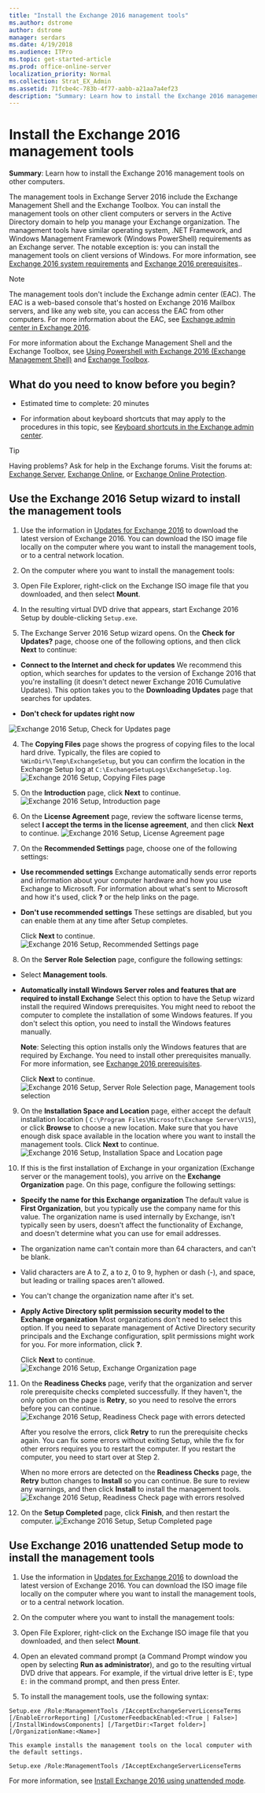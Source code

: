 ```yaml
---
title: "Install the Exchange 2016 management tools"
ms.author: dstrome
author: dstrome
manager: serdars
ms.date: 4/19/2018
ms.audience: ITPro
ms.topic: get-started-article
ms.prod: office-online-server
localization_priority: Normal
ms.collection: Strat_EX_Admin
ms.assetid: 71fcbe4c-783b-4f77-aabb-a21aa7a4ef23
description: "Summary: Learn how to install the Exchange 2016 management tools on other computers."
---
```


# Install the Exchange 2016 management tools

 **Summary**: Learn how to install the Exchange 2016 management tools on other computers.
  
The management tools in Exchange Server 2016 include the Exchange Management Shell and the Exchange Toolbox. You can install the management tools on other client computers or servers in the Active Directory domain to help you manage your Exchange organization. The management tools have similar operating system, .NET Framework, and Windows Management Framework (Windows PowerShell) requirements as an Exchange server. The notable exception is: you can install the management tools on client versions of Windows. For more information, see [Exchange 2016 system requirements](../../plan-and-deploy/system-requirements.md) and [Exchange 2016 prerequisites](../../plan-and-deploy/prerequisites.md)..
  
> [!NOTE]
> The management tools don't include the Exchange admin center (EAC). The EAC is a web-based console that's hosted on Exchange 2016 Mailbox servers, and like any web site, you can access the EAC from other computers. For more information about the EAC, see [Exchange admin center in Exchange 2016](../../architecture/client-access/exchange-admin-center.md). 
  
For more information about the Exchange Management Shell and the Exchange Toolbox, see [Using Powershell with Exchange 2016 (Exchange Management Shell)](http://technet.microsoft.com/library/925ad66f-2f05-4269-9923-c353d9c19312.aspx) and [Exchange Toolbox](http://technet.microsoft.com/library/b4a2e942-ea90-4a80-963d-d336cd6411d9.aspx).
  
## What do you need to know before you begin?

- Estimated time to complete: 20 minutes
    
- For information about keyboard shortcuts that may apply to the procedures in this topic, see [Keyboard shortcuts in the Exchange admin center](../../about-documentation/eac-keyboard-shortcuts.md).
    
> [!TIP]
> Having problems? Ask for help in the Exchange forums. Visit the forums at: [Exchange Server](https://go.microsoft.com/fwlink/p/?linkId=60612), [Exchange Online](https://go.microsoft.com/fwlink/p/?linkId=267542), or [Exchange Online Protection](https://go.microsoft.com/fwlink/p/?linkId=285351). 
  
## Use the Exchange 2016 Setup wizard to install the management tools

1. Use the information in [Updates for Exchange 2016](../../new-features/updated-features.md) to download the latest version of Exchange 2016. You can download the ISO image file locally on the computer where you want to install the management tools, or to a central network location. 
    
2. On the computer where you want to install the management tools:
    
1. Open File Explorer, right-click on the Exchange ISO image file that you downloaded, and then select **Mount**.
    
2. In the resulting virtual DVD drive that appears, start Exchange 2016 Setup by double-clicking  `Setup.exe`.
    
3. The Exchange Server 2016 Setup wizard opens. On the **Check for Updates?** page, choose one of the following options, and then click **Next** to continue: 
    
  - **Connect to the Internet and check for updates** We recommend this option, which searches for updates to the version of Exchange 2016 that you're installing (it doesn't detect newer Exchange 2016 Cumulative Updates). This option takes you to the **Downloading Updates** page that searches for updates. 
    
  - **Don't check for updates right now**
    
![Exchange 2016 Setup, Check for Updates page](../../media/f0ca225e-b88f-45e9-a8cb-21adaabe984e.png)
  
4. The **Copying Files** page shows the progress of copying files to the local hard drive. Typically, the files are copied to  `%WinDir%\Temp\ExchangeSetup`, but you can confirm the location in the Exchange Setup log at  `C:\ExchangeSetupLogs\ExchangeSetup.log`.
    ![Exchange 2016 Setup, Copying Files page](../../media/78813be2-745d-4a58-8da8-883c43aa2650.png)
  
5. On the **Introduction** page, click **Next** to continue. 
    ![Exchange 2016 Setup, Introduction page](../../media/9f605305-979a-4667-a042-38854677cf0b.png)
  
6. On the **License Agreement** page, review the software license terms, select **I accept the terms in the license agreement**, and then click **Next** to continue. 
    ![Exchange 2016 Setup, License Agreement page](../../media/2bb6bfaa-1b39-4052-9420-a7a053b07d58.png)
  
7. On the **Recommended Settings** page, choose one of the following settings: 
    
  - **Use recommended settings** Exchange automatically sends error reports and information about your computer hardware and how you use Exchange to Microsoft. For information about what's sent to Microsoft and how it's used, click **?** or the help links on the page. 
    
  - **Don't use recommended settings** These settings are disabled, but you can enable them at any time after Setup completes. 
    
    Click **Next** to continue. 
    ![Exchange 2016 Setup, Recommended Settings page](../../media/26af58f0-52ab-4482-8710-9a7cd2e7a6c3.png)
  
8. On the **Server Role Selection** page, configure the following settings: 
    
  - Select **Management tools**.
    
  - **Automatically install Windows Server roles and features that are required to install Exchange** Select this option to have the Setup wizard install the required Windows prerequisites. You might need to reboot the computer to complete the installation of some Windows features. If you don't select this option, you need to install the Windows features manually. 
    
    **Note**: Selecting this option installs only the Windows features that are required by Exchange. You need to install other prerequisites manually. For more information, see [Exchange 2016 prerequisites](../../plan-and-deploy/prerequisites.md).
    
    Click **Next** to continue. 
    ![Exchange 2016 Setup, Server Role Selection page, Management tools selection](../../media/9675432c-9b46-4f95-841d-1cea632a93a9.png)
  
9. On the **Installation Space and Location** page, either accept the default installation location (  `C:\Program Files\Microsoft\Exchange Server\V15`), or click **Browse** to choose a new location. Make sure that you have enough disk space available in the location where you want to install the management tools. Click **Next** to continue. 
    ![Exchange 2016 Setup, Installation Space and Location page](../../media/7ae7f248-3cdc-4453-9d7d-e99edc300d16.png)
  
10. If this is the first installation of Exchange in your organization (Exchange server or the management tools), you arrive on the **Exchange Organization** page. On this page, configure the following settings: 
    
  - **Specify the name for this Exchange organization** The default value is **First Organization**, but you typically use the company name for this value. The organization name is used internally by Exchange, isn't typically seen by users, doesn't affect the functionality of Exchange, and doesn't determine what you can use for email addresses.
    
  - The organization name can't contain more than 64 characters, and can't be blank.
    
  - Valid characters are A to Z, a to z, 0 to 9, hyphen or dash (-), and space, but leading or trailing spaces aren't allowed.
    
  - You can't change the organization name after it's set.
    
  - **Apply Active Directory split permission security model to the Exchange organization** Most organizations don't need to select this option. If you need to separate management of Active Directory security principals and the Exchange configuration, split permissions might work for you. For more information, click **?**.
    
    Click **Next** to continue. 
    ![Exchange 2016 Setup, Exchange Organization page](../../media/acdba072-f4bb-4fb8-acae-c6b43cb32044.png)
  
11. On the **Readiness Checks** page, verify that the organization and server role prerequisite checks completed successfully. If they haven't, the only option on the page is **Retry**, so you need to resolve the errors before you can continue.
    ![Exchange 2016 Setup, Readiness Check page with errors detected](../../media/d4ee435a-a383-4be6-8233-da4cc2a19eea.png)
  
    After you resolve the errors, click **Retry** to run the prerequisite checks again. You can fix some errors without exiting Setup, while the fix for other errors requires you to restart the computer. If you restart the computer, you need to start over at Step 2. 
    
    When no more errors are detected on the **Readiness Checks** page, the **Retry** button changes to **Install** so you can continue. Be sure to review any warnings, and then click **Install** to install the management tools. 
    ![Exchange 2016 Setup, Readiness Check page with errors resolved](../../media/a9aca4d0-19ac-4783-8071-cdd435b1658d.png)
  
12. On the **Setup Completed** page, click **Finish**, and then restart the computer.
    ![Exchange 2016 Setup, Setup Completed page](../../media/6019a9d8-33d8-4ceb-9b4f-63bff3c105dd.png)
  
## Use Exchange 2016 unattended Setup mode to install the management tools

1. Use the information in [Updates for Exchange 2016](../../new-features/updated-features.md) to download the latest version of Exchange 2016. You can download the ISO image file locally on the computer where you want to install the management tools, or to a central network location. 
    
2. On the computer where you want to install the management tools:
    
1. Open File Explorer, right-click on the Exchange ISO image file that you downloaded, and then select **Mount**.
    
2. Open an elevated command prompt (a Command Prompt window you open by selecting **Run as administrator**), and go to the resulting virtual DVD drive that appears. For example, if the virtual drive letter is E:, type  `E:` in the command prompt, and then press Enter. 
    
3. To install the management tools, use the following syntax:
    
  ```
  Setup.exe /Role:ManagementTools /IAcceptExchangeServerLicenseTerms [/EnableErrorReporting] [/CustomerFeedbackEnabled:<True | False>] [/InstallWindowsComponents] [/TargetDir:<Target folder>] [/OrganizationName:<Name>]
  ```

    This example installs the management tools on the local computer with the default settings.
    
  ```
  Setup.exe /Role:ManagementTools /IAcceptExchangeServerLicenseTerms
  ```

For more information, see [Install Exchange 2016 using unattended mode](../../plan-and-deploy/deploy-new-installations/unattended-installs.md).
  

